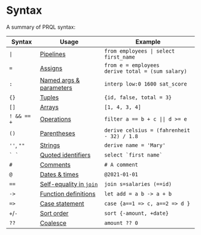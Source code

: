# Syntax

A summary of PRQL syntax:

<!-- markdownlint-disable MD033 — the `|` characters need to be escaped, and surrounded with tags rather than backticks   -->

<!-- I can't seem to get "Quoted identifies" to work without a space between the backticks. VS Code will preview ` `` ` correctly, but not mdbook -->

<!-- TODO: assigns links to select, aliases to join, potentially we should have explicit sections for them?  -->

| Syntax          | Usage                                                                          | Example                                                 |
| --------------- | ------------------------------------------------------------------------------ | ------------------------------------------------------- |
| <code>\|</code> | [Pipelines](./function-calls.md)                                               | <code>from employees \| select first_name</code>        |
| `=`             | [Assigns](./tuples.md)                                                         | `from e = employees` <br> `derive total = (sum salary)` |
| `:`             | [Named args & parameters](../declarations/functions.md)                        | `interp low:0 1600 sat_score`                           |
| `{}`            | [Tuples](./tuples.md)                                                          | `{id, false, total = 3}`                                |
| `[]`            | [Arrays](./arrays.md)                                                          | `[1, 4, 3, 4]`                                          |
| `! && == +`     | [Operations](./operators.md)                                                  | <code>filter a == b + c \|\| d >= e</code>              |
| `()`            | [Parentheses](./operators.md#parentheses)                                     | `derive celsius = (fahrenheit - 32) / 1.8`              |
| `''`, `""`      | [Strings](./strings.md)                                                        | `derive name = 'Mary'`                                  |
| `` ` ` ``       | [Quoted identifiers](./keywords.md#quoting)                                    | `` select `first name`  ``                              |
| `#`             | [Comments](./comments.md)                                                      | `# A comment`                                           |
| `@`             | [Dates & times](./literals.md#date-and-time)                                   | `@2021-01-01`                                           |
| `==`            | [Self-equality in `join`](../stdlib/transforms/join.md#self-equality-operator) | `join s=salaries (==id)`                                |
| `->`            | [Function definitions](../declarations/functions.md)                           | `let add = a b -> a + b`                                |
| `=>`            | [Case statement](./case.md)                                                    | `case {a==1 => c, a==2 => d }`                          |
| `+`/`-`         | [Sort order](../stdlib/transforms/sort.md)                                     | `sort {-amount, +date}`                                 |
| `??`            | [Coalesce](./operators.md#coalesce)                                           | `amount ?? 0`                                           |

<!-- TODO: Arrays -->

<!--
| `<type>`        | Annotations                                           |  `@2021-01-01<datetime>`                                |
-->

<!-- markdownlint-enable MD033 -->

